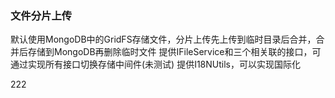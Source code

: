 ### 文件分片上传
默认使用MongoDB中的GridFS存储文件，分片上传先上传到临时目录后合并，合并后存储到MongoDB再删除临时文件
提供IFileService和三个相关联的接口，可通过实现所有接口切换存储中间件(未测试)
提供I18NUtils，可以实现国际化

222





